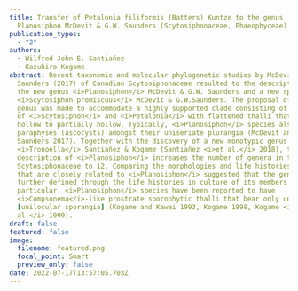 ```yaml
---
title: Transfer of Petalonia filiformis (Batters) Kuntze to the genus
  Planosiphon McDevit & G.W. Saunders (Scytosiphonaceae, Phaeophyceae)
publication_types:
  - "2"
authors:
  - Wilfred John E. Santiañez
  - Kazuhiro Kogame
abstract: Recent taxonomic and molecular phylogenetic studies by McDevit &
  Saunders (2017) of Canadian Scytosiphonaceae resulted to the description of
  the new genus <i>Planosiphon</i> McDevit & G.W. Saunders and a new species
  <i>Scytosiphon promiscuus</i> McDevit & G.W.Saunders. The proposal of the new
  genus was made to accommodate a highly supported clade consisting of species
  of <i>Scytosiphon</i> and <i>Petalonia</i> with flattened thalli that are
  hollow to partially hollow. Typically, <i>Planosiphon</i> species also lack
  paraphyses (ascocysts) amongst their uniseriate plurangia (McDevit and
  Saunders 2017). Together with the discovery of a new monotypic genus
  <i>Tronoella</i> Santiañez & Kogame (Santiañez <i>et al.</i> 2018), the
  description of <i>Planosiphon</i> increases the number of genera in the family
  Scytosiphonaceae to 12. Comparing the morphologies and life histories of taxa
  that are closely related to <i>Planosiphon</i> suggested that the genus can be
  further defined through the life histories in culture of its members. In
  particular, <i>Planosiphon</i> species have been reported to have
  <i>Compsonema</i>-like prostrate sporophytic thalli that bear only unangia
  [unilocular sporangia] (Kogame and Kawai 1993, Kogame 1998, Kogame <i>et
  al.</i> 1999).
draft: false
featured: false
image:
  filename: featured.png
  focal_point: Smart
  preview_only: false
date: 2022-07-17T13:57:05.703Z
---
```

